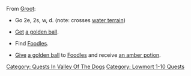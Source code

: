 From [Groot](Hermit "wikilink"):

-   Go 2e, 2s, w, d. (note: crosses [water
    terrain](Water_Terrain "wikilink"))

<!-- -->

-   [Get](Get "wikilink") [a golden ball](Golden_Ball "wikilink").

<!-- -->

-   Find [Foodles](Foodles "wikilink").

<!-- -->

-   [Give](Give "wikilink") [a golden ball](Golden_Ball "wikilink") to
    [Foodles](Foodles "wikilink") and receive [an amber
    potion](Amber_Potion "wikilink").

[Category: Quests In Valley Of The
Dogs](Category:_Quests_In_Valley_Of_The_Dogs "wikilink") [Category:
Lowmort 1-10 Quests](Category:_Lowmort_1-10_Quests "wikilink")
